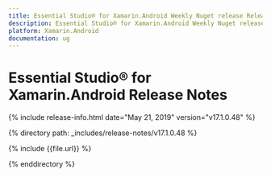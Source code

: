```yaml
---
title: Essential Studio® for Xamarin.Android Weekly Nuget release Release Notes  
description: Essential Studio® for Xamarin.Android Weekly Nuget release Release Notes  
platform: Xamarin.Android
documentation: ug
---
```


# Essential Studio® for Xamarin.Android  Release Notes  

{% include release-info.html date="May 21, 2019"  version="v17.1.0.48" %} 


{% directory path: _includes/release-notes/v17.1.0.48 %}

{% include {{file.url}} %}

{% enddirectory %}